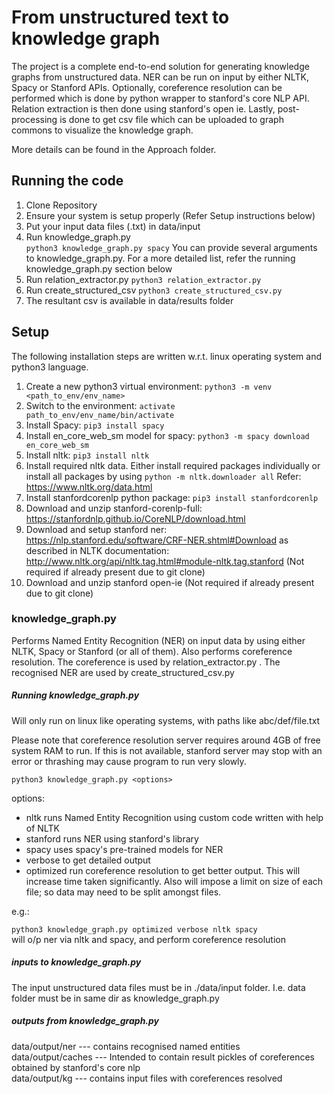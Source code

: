 # From unstructured text to knowledge graph

The project is a complete end-to-end solution for generating knowledge graphs from unstructured data. NER can be run on input by either NLTK, Spacy or Stanford APIs. Optionally, coreference resolution can be performed which is done by python wrapper to stanford's core NLP API. Relation extraction is then done using stanford's open ie. Lastly, post-processing is done to get csv file which can be uploaded to graph commons to visualize the knowledge graph.

More details can be found in the Approach folder.

## Running the code

1. Clone Repository
2. Ensure your system is setup properly (Refer Setup instructions below)
3. Put your input data files (.txt) in data/input
4. Run knowledge_graph.py       
    `python3 knowledge_graph.py spacy`
    You can provide several arguments to knowledge_graph.py. For a more detailed list, refer the running knowledge_graph.py section below
5. Run relation_extractor.py
    `python3 relation_extractor.py`
6. Run create_structured_csv
    `python3 create_structured_csv.py`
7. The resultant csv is available in data/results folder

## Setup

The following installation steps are written w.r.t. linux operating system and python3 language.

1. Create a new python3 virtual environment:
    `python3 -m venv <path_to_env/env_name>`
2. Switch to the environment:
    `activate path_to_env/env_name/bin/activate`
3. Install Spacy:
    `pip3 install spacy`
4. Install en_core_web_sm model for spacy:
    `python3 -m spacy download en_core_web_sm`
5. Install nltk:
    `pip3 install nltk`
6. Install required nltk data. Either install required packages individually or install all packages by using
    `python -m nltk.downloader all`
    Refer: https://www.nltk.org/data.html
7. Install stanfordcorenlp python package:
    `pip3 install stanfordcorenlp`
8. Download and unzip stanford-corenlp-full: https://stanfordnlp.github.io/CoreNLP/download.html
9. Download and setup stanford ner: https://nlp.stanford.edu/software/CRF-NER.shtml#Download as described in NLTK documentation: http://www.nltk.org/api/nltk.tag.html#module-nltk.tag.stanford  (Not required if already present due to git clone)
10. Download and unzip stanford open-ie (Not required if already present due to git clone)

### knowledge_graph.py

Performs Named Entity Recognition (NER) on input data by using either NLTK, Spacy or Stanford (or all of them). Also performs coreference resolution. The coreference is used by relation_extractor.py . The recognised NER are used by create_structured_csv.py

##### Running knowledge_graph.py

Will only run on linux like operating systems, with paths like abc/def/file.txt

Please note that coreference resolution server requires around 4GB of free system RAM to run. If this is not available, stanford server may stop with an error or thrashing may cause program to run very slowly.

`python3 knowledge_graph.py <options>` 

options:
 
- nltk           runs Named Entity Recognition using custom code written with help of NLTK
- stanford       runs NER using stanford's library
- spacy          uses spacy's pre-trained models for NER
- verbose        to get detailed output
- optimized      run coreference resolution to get better output. This will increase time taken significantly. 
                 Also will impose a limit on size of each file; so data may need to be split amongst files.

e.g.:

`python3 knowledge_graph.py optimized verbose nltk spacy`  
will o/p ner via nltk and spacy, and perform coreference resolution


##### inputs to knowledge_graph.py

The input unstructured data files must be in ./data/input folder. I.e. data folder must be in same dir as knowledge_graph.py

##### outputs from knowledge_graph.py

data/output/ner     ---  contains recognised named entities  
data/output/caches  --- Intended to contain result pickles of coreferences obtained   by stanford's core nlp  
data/output/kg      --- contains input files with coreferences resolved 